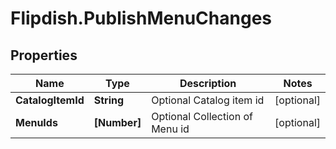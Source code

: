 # Flipdish.PublishMenuChanges

## Properties
Name | Type | Description | Notes
------------ | ------------- | ------------- | -------------
**CatalogItemId** | **String** | Optional Catalog item id | [optional] 
**MenuIds** | **[Number]** | Optional Collection of Menu id | [optional] 


